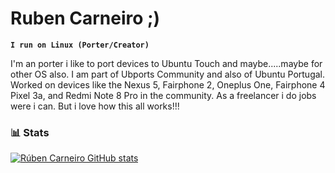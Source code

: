 # Ruben Carneiro ;)
**`I run on Linux (Porter/Creator)`**

I'm an porter i like to port devices to Ubuntu Touch and maybe.....maybe for other OS also. I am part of Ubports Community and also of Ubuntu Portugal.
Worked on devices like the Nexus 5, Fairphone 2, Oneplus One, Fairphone 4 Pixel 3a, and Redmi Note 8 Pro in the community.
As a freelancer i do jobs were i can. But i love how this all works!!!

### 📊 Stats

[![Rúben Carneiro GitHub stats](https://github-readme-stats.vercel.app/api?username=rubencarneiro)](https://github.com/rubencarneiro/github-readme-stats)

#